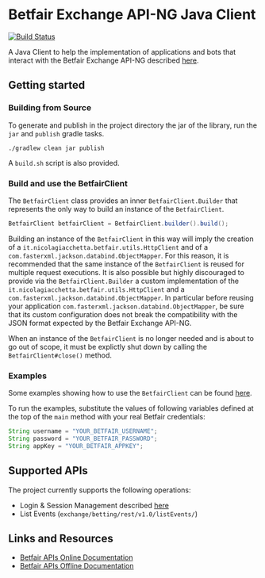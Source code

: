 # Betfair Exchange API-NG Java Client
[![Build Status](https://travis-ci.org/nicolagiacchetta/betfair-api-ng-client.svg?branch=master)](https://travis-ci.org/nicolagiacchetta/betfair-api-ng-client)

A Java Client to help the implementation of applications and bots that interact with the Betfair Exchange API-NG described [here](http://docs.developer.betfair.com/docs/).

## Getting started
### Building from Source
To generate and publish in the project directory the jar of the library, run the `jar` and `publish` gradle tasks.


```
./gradlew clean jar publish
```

A `build.sh` script is also provided.

### Build and use the BetfairClient
The `BetfairClient` class provides an inner `BetfairClient.Builder` that represents the only way to build an instance of the `BetfairClient`.

```Java
BetfairClient betfairClient = BetfairClient.builder().build();
```

Building an instance of the `BetfairClient` in this way will imply the creation of a `it.nicolagiacchetta.betfair.utils.HttpClient` and of a `com.fasterxml.jackson.databind.ObjectMapper`. For this reason, it is recommended that the same instance of the `BetfairClient` is reused for multiple request executions. It is also possible but highly discouraged to provide via the `BetfairClient.Builder` a custom implementation of the `it.nicolagiacchetta.betfair.utils.HttpClient` and a `com.fasterxml.jackson.databind.ObjectMapper`. In particular before reusing your application `com.fasterxml.jackson.databind.ObjectMapper`, be sure that its custom configuration does not break the compatibility with the JSON format expected by the Betfair Exchange API-NG. 

When an instance of the `BetfairClient` is no longer needed and is about to go out of scope, it must be explictly shut down by calling the `BetfairClient#close()` method.

### Examples
Some examples showing how to use the `BetfairClient` can be found [here](/src/main/java/it/nicolagiacchetta/betfair/Examples.java).

To run the examples, substitute the values of following variables defined at the top of the `main` method with your real Betfair credentials: 
```Java
String username = "YOUR_BETFAIR_USERNAME";
String password = "YOUR_BETFAIR_PASSWORD";
String appKey = "YOUR_BETFAIR_APPKEY";
```

## Supported APIs 
The project currently supports the following operations:

* Login & Session Management described [here](http://docs.developer.betfair.com/docs/pages/viewpage.action?pageId=3834909#Login&SessionManagement-Logout)
* List Events (`exchange/betting/rest/v1.0/listEvents/`)

## Links and Resources 
* [Betfair APIs Online Documentation](http://docs.developer.betfair.com/docs/)
* [Betfair APIs Offline Documentation](/Betfair%20APIs%20Offline%20Docs/)
